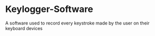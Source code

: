 # Keylogger-Software
A software used to record every keystroke made by the user on their keyboard devices

